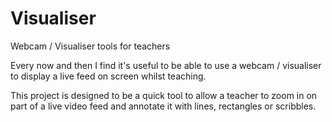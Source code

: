 # Visualiser
Webcam / Visualiser tools for teachers

Every now and then I find it's useful to be able to use a webcam / visualiser to display a live feed on screen whilst teaching. 

This project is designed to be a quick tool to allow a teacher to zoom in on part of a live video feed and annotate it with lines, rectangles or scribbles.
